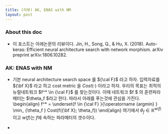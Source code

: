 ```yaml
---
title: (리뷰) AK, ENAS with NM
layout: post 
--- 
```


### About this doc

- 이 포스트는 아래논문의 리뷰이다. 
Jin, H., Song, Q., & Hu, X. (2018). Auto-keras: Efficient neural architecture search with network morphism. arXiv preprint arXiv:1806.10282.

### AK: ENAS with NM

- 기븐 neural architecture search space 를 ${\cal F}$ 라고 하자. 입력자료를 ${\bf X}$ 라고 하고 cost metric 을 $Cost(\cdot)$ 이라고 하자. 우리의 목표는 최적의 뉴럴네트워크 $f^* \in {\cal F}$ 를 찾는것이다. 이때 네트워크 $f $ 의 훈련파라메터는 $\theta_f $라고 한다. 따라서 아래를 푸는것에 관심을 가진다. 
\begin{align}
f^* = \underset{f \in {\cal F} }{\operatorname {argmin} } \min_ {\theta_f } Cost(f({\bf X}; \theta_f))
\end{align}
여기에서 $\theta_f \in \mathbb{R}^{w(f)}$ 이고 $w(f)$는 $f$에 속하는 파라메터의 갯수이다. 

- 
